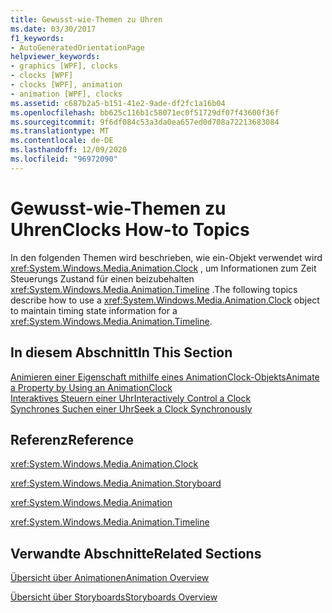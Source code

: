 ```yaml
---
title: Gewusst-wie-Themen zu Uhren
ms.date: 03/30/2017
f1_keywords:
- AutoGeneratedOrientationPage
helpviewer_keywords:
- graphics [WPF], clocks
- clocks [WPF]
- clocks [WPF], animation
- animation [WPF], clocks
ms.assetid: c687b2a5-b151-41e2-9ade-df2fc1a16b04
ms.openlocfilehash: bb625c116b1c58071ec0f51729df07f43600f36f
ms.sourcegitcommit: 9f6df084c53a3da0ea657ed0d708a72213683084
ms.translationtype: MT
ms.contentlocale: de-DE
ms.lasthandoff: 12/09/2020
ms.locfileid: "96972090"
---
```

# <a name="clocks-how-to-topics"></a><span data-ttu-id="8594e-102">Gewusst-wie-Themen zu Uhren</span><span class="sxs-lookup"><span data-stu-id="8594e-102">Clocks How-to Topics</span></span>
<span data-ttu-id="8594e-103">In den folgenden Themen wird beschrieben, wie ein-Objekt verwendet wird <xref:System.Windows.Media.Animation.Clock> , um Informationen zum Zeit Steuerungs Zustand für einen beizubehalten <xref:System.Windows.Media.Animation.Timeline> .</span><span class="sxs-lookup"><span data-stu-id="8594e-103">The following topics describe how to use a <xref:System.Windows.Media.Animation.Clock> object to maintain timing state information for a <xref:System.Windows.Media.Animation.Timeline>.</span></span>  
  
## <a name="in-this-section"></a><span data-ttu-id="8594e-104">In diesem Abschnitt</span><span class="sxs-lookup"><span data-stu-id="8594e-104">In This Section</span></span>  
 [<span data-ttu-id="8594e-105">Animieren einer Eigenschaft mithilfe eines AnimationClock-Objekts</span><span class="sxs-lookup"><span data-stu-id="8594e-105">Animate a Property by Using an AnimationClock</span></span>](how-to-animate-a-property-by-using-an-animationclock.md)  
 [<span data-ttu-id="8594e-106">Interaktives Steuern einer Uhr</span><span class="sxs-lookup"><span data-stu-id="8594e-106">Interactively Control a Clock</span></span>](how-to-interactively-control-a-clock.md)  
 [<span data-ttu-id="8594e-107">Synchrones Suchen einer Uhr</span><span class="sxs-lookup"><span data-stu-id="8594e-107">Seek a Clock Synchronously</span></span>](how-to-seek-a-clock-synchronously.md)  
  
## <a name="reference"></a><span data-ttu-id="8594e-108">Referenz</span><span class="sxs-lookup"><span data-stu-id="8594e-108">Reference</span></span>  
 <xref:System.Windows.Media.Animation.Clock>  
  
 <xref:System.Windows.Media.Animation.Storyboard>  
  
 <xref:System.Windows.Media.Animation>  
  
 <xref:System.Windows.Media.Animation.Timeline>  
  
## <a name="related-sections"></a><span data-ttu-id="8594e-109">Verwandte Abschnitte</span><span class="sxs-lookup"><span data-stu-id="8594e-109">Related Sections</span></span>  
 [<span data-ttu-id="8594e-110">Übersicht über Animationen</span><span class="sxs-lookup"><span data-stu-id="8594e-110">Animation Overview</span></span>](animation-overview.md)  
  
 [<span data-ttu-id="8594e-111">Übersicht über Storyboards</span><span class="sxs-lookup"><span data-stu-id="8594e-111">Storyboards Overview</span></span>](storyboards-overview.md)
